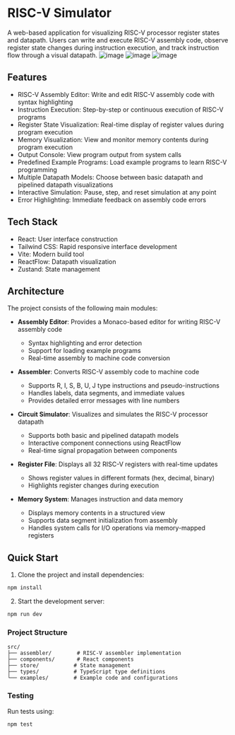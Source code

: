 # RISC-V Simulator

A web-based application for visualizing RISC-V processor register states and datapath. Users can write and execute RISC-V assembly code, observe register state changes during instruction execution, and track instruction flow through a visual datapath.
![image](https://github.com/user-attachments/assets/5b9bb32b-d216-4999-952f-53846fba6322)
![image](https://github.com/user-attachments/assets/43f4a577-501d-4b9b-97f1-aa7a9e85d1d4)
![image](https://github.com/user-attachments/assets/a44ae54d-fea0-4010-9928-715e99577d76)

## Features

- RISC-V Assembly Editor: Write and edit RISC-V assembly code with syntax highlighting
- Instruction Execution: Step-by-step or continuous execution of RISC-V programs
- Register State Visualization: Real-time display of register values during program execution
- Memory Visualization: View and monitor memory contents during program execution
- Output Console: View program output from system calls
- Predefined Example Programs: Load example programs to learn RISC-V programming
- Multiple Datapath Models: Choose between basic datapath and pipelined datapath visualizations
- Interactive Simulation: Pause, step, and reset simulation at any point
- Error Highlighting: Immediate feedback on assembly code errors


## Tech Stack

- React: User interface construction
- Tailwind CSS: Rapid responsive interface development
- Vite: Modern build tool
- ReactFlow: Datapath visualization
- Zustand: State management

## Architecture
The project consists of the following main modules:

- **Assembly Editor**: Provides a Monaco-based editor for writing RISC-V assembly code
  - Syntax highlighting and error detection
  - Support for loading example programs
  - Real-time assembly to machine code conversion

- **Assembler**: Converts RISC-V assembly code to machine code
  - Supports R, I, S, B, U, J type instructions and pseudo-instructions
  - Handles labels, data segments, and immediate values
  - Provides detailed error messages with line numbers

- **Circuit Simulator**: Visualizes and simulates the RISC-V processor datapath
  - Supports both basic and pipelined datapath models
  - Interactive component connections using ReactFlow
  - Real-time signal propagation between components

- **Register File**: Displays all 32 RISC-V registers with real-time updates
  - Shows register values in different formats (hex, decimal, binary)
  - Highlights register changes during execution

- **Memory System**: Manages instruction and data memory
  - Displays memory contents in a structured view
  - Supports data segment initialization from assembly
  - Handles system calls for I/O operations via memory-mapped registers

## Quick Start

1. Clone the project and install dependencies:
```bash
npm install
```

2. Start the development server:
```bash
npm run dev
```

### Project Structure

```
src/
├── assembler/        # RISC-V assembler implementation
├── components/       # React components
├── store/           # State management
├── types/           # TypeScript type definitions
└── examples/        # Example code and configurations
```


### Testing

Run tests using:
```bash
npm test
```



